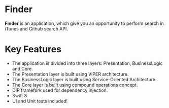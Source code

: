 # Finder

**Finder** is an application, which give you an opportunity to perform search in iTunes and Github search API.

# Key Features

 - The application is divided into three layers: Presentation, BusinessLogic and Core.
 - The Presentation layer is built using VIPER architecture.
 - The BusinessLogic layer is built using Service-Oriented Architecture.
 - The Core layer is built using compound operations concept.
 - DIP framefork used for dependency injection.
 - Swift 3
 - UI and Unit tests included!
